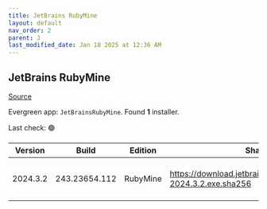 ```yaml
---
title: JetBrains RubyMine
layout: default
nav_order: 2
parent: J
last_modified_date: Jan 18 2025 at 12:36 AM
---
```


## JetBrains RubyMine

[Source](https://www.jetbrains.com/rubymine)

Evergreen app: `JetBrainsRubyMine`. Found **1** installer.

Last check: 🟢

| Version  | Build         | Edition  | Sha256                                                           | Date      | Size      | Type | URI                                                                                                                    |
| -------- | ------------- | -------- | ---------------------------------------------------------------- | --------- | --------- | ---- | ---------------------------------------------------------------------------------------------------------------------- |
| 2024.3.2 | 243.23654.112 | RubyMine | https://download.jetbrains.com/ruby/RubyMine-2024.3.2.exe.sha256 | 17/1/2025 | 773079816 | exe  | [https://download.jetbrains.com/ruby/RubyMine-2024.3.2.exe](https://download.jetbrains.com/ruby/RubyMine-2024.3.2.exe) |
